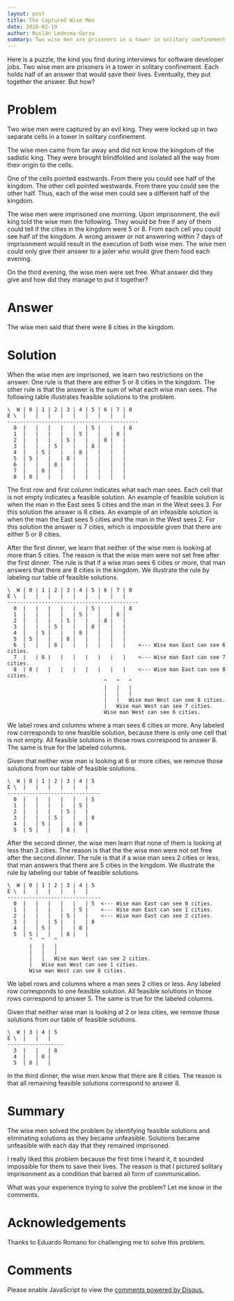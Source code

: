 ```yaml
---
layout: post
title: The Captured Wise Men
date: 2016-02-19
author: Ruslán Ledesma-Garza
summary: Two wise men are prisoners in a tower in solitary confinement. Each holds half of an answer that would save their lives. Eventually, they put together the answer. But how?
---
```


Here is a puzzle, the kind you find during interviews for software
developer jobs.  Two wise men are prisoners in a tower in solitary
confinement.  Each holds half of an answer that would save their
lives.  Eventually, they put together the answer.  But how?


# Problem

Two wise men were captured by an evil king.  They were locked up in
two separate cells in a tower in solitary confinement.

The wise men came from far away and did not know the kingdom of the
sadistic king.  They were brought blindfolded and isolated all the way
from their origin to the cells.

One of the cells pointed eastwards.  From there you could
see half of the kingdom.  The other cell pointed westwards.  From
there you could see the other half.  Thus, each of the wise men could
see a different half of the kingdom.

The wise men were imprisoned one morning.  Upon imprisonment, the
evil king told the wise men the following.  They would be free if
any of them could tell if the cities in the kingdom were 5 or 8. From
each cell you could see half of the kingdom.  A wrong
answer or not answering within 7 days of imprisonment would result in
the execution of both wise men.  The wise men could only give their
answer to a jailer who would give them food each evening.

On the third evening, the wise men were set free.  What answer did they
give and how did they manage to put it together?


# Answer

The wise men said that there were 8 cities in the kingdom.


# Solution

When the wise men are imprisoned, we learn two restrictions on the
answer.
One rule is that there are either 5 or 8 cities in the kingdom.
The other rule is that the answer is the sum of what each wise man sees.
The following table illustrates feasible solutions to the problem.
```asciidoc
\  W | 0 | 1 | 2 | 3 | 4 | 5 | 6 | 7 | 8
E \  |   |   |   |   |   |   |   |   |
------------------------------------------
  0  |   |   |   |   |   | 5 |   |   | 8
  1  |   |   |   |   | 5 |   |   | 8 |
  2  |   |   |   | 5 |   |   | 8 |   |
  3  |   |   | 5 |   |   | 8 |   |   |
  4  |   | 5 |   |   | 8 |   |   |   |
  5  | 5 |   |   | 8 |   |   |   |   |
  6  |   |   | 8 |   |   |   |   |   |
  7  |   | 8 |   |   |   |   |   |   |
  8  | 8 |   |   |   |   |   |   |   |
```
The first row and first column indicates what each man sees.
Each cell that is not empty indicates a feasible solution.
An example of feasible solution is when the man in the East sees
5 cities and the man in the West sees 3.
For this solution the answer is 8 cities.
An example of an infeasible solution is when the man the East sees 5
cities and the man in the West sees 2.
For this solution the answer is 7 cities, which is impossible given that
there are either 5 or 8 cities.

After the first dinner, we learn that neither of the wise men is
looking at more than 5 cities.
The reason is that the wise men were not set free after the first
dinner.
The rule is that if a wise man sees 6 cities or more, that man
answers that there are 8 cities in the kingdom.
We illustrate the rule by labeling our table of feasible solutions.
```asciidoc
\  W | 0 | 1 | 2 | 3 | 4 | 5 | 6 | 7 | 8
E \  |   |   |   |   |   |   |   |   |
------------------------------------------
  0  |   |   |   |   |   | 5 |   |   | 8
  1  |   |   |   |   | 5 |   |   | 8 |
  2  |   |   |   | 5 |   |   | 8 |   |
  3  |   |   | 5 |   |   | 8 |   |   |
  4  |   | 5 |   |   | 8 |   |   |   |
  5  | 5 |   |   | 8 |   |   |   |   |
  6  |   |   | 8 |   |   |   |   |   |    <--- Wise man East can see 6 cities.
  7  |   | 8 |   |   |   |   |   |   |    <--- Wise man East can see 7 cities.
  8  | 8 |   |   |   |   |   |   |   |    <--- Wise man East can see 8 cities.
                               ^   ^   ^
                               |   |   |
                               |   |   |
                               |   |   Wise man West can see 8 cities.
                               |   Wise man West can see 7 cities.
                               Wise man West can see 6 cities.
```
We label rows and columns where a man sees 6 cities or more.
Any labeled row corresponds to one feasible solution, because there is
only one cell that is not empty.
All feasible solutions in those rows correspond to answer 8.
The same is true for the labeled columns.

Given that neither wise man is looking at 6 or more cities, we remove
those solutions from our table of feasible solutions.
```asciidoc
\  W | 0 | 1 | 2 | 3 | 4 | 5
E \  |   |   |   |   |   |
------------------------------
  0  |   |   |   |   |   | 5
  1  |   |   |   |   | 5 |
  2  |   |   |   | 5 |   |
  3  |   |   | 5 |   |   | 8
  4  |   | 5 |   |   | 8 |
  5  | 5 |   |   | 8 |   |
```

After the second dinner, the wise men learn that none of them is
looking at less than 3 cities.
The reason is that the the wise men were not set free after the second
dinner.
The rule is that if a wise man sees 2 cities or less, that man answers
that there are 5 cities in the kingdom.
We illustrate the rule by labeling our table of feasible solutions.
```asciidoc
\  W | 0 | 1 | 2 | 3 | 4 | 5
E \  |   |   |   |   |   |
------------------------------
  0  |   |   |   |   |   | 5  <--- Wise man East can see 0 cities.
  1  |   |   |   |   | 5 |    <--- Wise man East can see 1 cities.
  2  |   |   |   | 5 |   |    <--- Wise man East can see 2 cities.
  3  |   |   | 5 |   |   | 8
  4  |   | 5 |   |   | 8 |
  5  | 5 |   |   | 8 |   |
       ^   ^   ^
       |   |   |
       |   |   |
       |   |   Wise man West can see 2 cities.
       |   Wise man West can see 1 cities.
       Wise man West can see 0 cities.
```
We label rows and columns where a man sees 2 cities or less.
Any labeled row corresponds to one feasible solution.
All feasible solutions in those rows correspond to answer 5.
The same is true for the labeled columns.

Given that neither wise man is looking at 2 or less cities, we remove
those solutions from our table of feasible solutions.
```asciidoc
\  W | 3 | 4 | 5
E \  |   |   |
------------------
  3  |   |   | 8
  4  |   | 8 |
  5  | 8 |   |
```

In the third dinner, the wise men know that there are 8 cities.
The reason is that all remaining feasible solutions correspond to
answer 8.


# Summary

The wise men solved the problem by identifying feasible solutions and
eliminating solutions as they became unfeasible.  Solutions became
unfeasible with each day that they remained imprisoned.

I really liked this problem because the first time I heard it, it
sounded impossible for them to save their lives.
The reason is that I pictured solitary imprisonment as a condition that
barred all form of communication.

What was your experience trying to solve the problem? Let me know in
the comments.


# Acknowledgements

Thanks to Eduardo Romano for challenging me to solve this problem.


# Comments

<div id="disqus_thread"></div>
<script>
    /**
     *  RECOMMENDED CONFIGURATION VARIABLES: EDIT AND UNCOMMENT THE SECTION BELOW TO INSERT DYNAMIC VALUES FROM YOUR PLATFORM OR CMS.
     *  LEARN WHY DEFINING THESE VARIABLES IS IMPORTANT: https://disqus.com/admin/universalcode/#configuration-variables
     */
    /*
    var disqus_config = function () {
        this.page.url = 'http://mrrusof.github.io/2016/02/19/captured-wise-men.html';  // Replace PAGE_URL with your page's canonical URL variable
        this.page.identifier = 2016-02-19-captured-wise-men; // Replace PAGE_IDENTIFIER with your page's unique identifier variable
    };
    */
    (function() {  // DON'T EDIT BELOW THIS LINE
        var d = document, s = d.createElement('script');

        s.src = '//mrrusof.disqus.com/embed.js';

        s.setAttribute('data-timestamp', +new Date());
        (d.head || d.body).appendChild(s);
    })();
</script>
<noscript>Please enable JavaScript to view the <a href="https://disqus.com/?ref_noscript" rel="nofollow">comments powered by Disqus.</a></noscript>